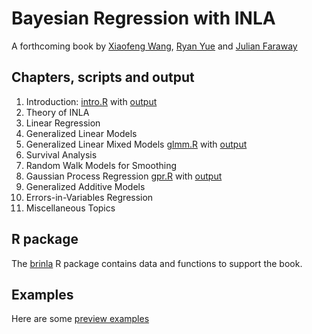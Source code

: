 # Bayesian Regression with INLA

A forthcoming book by [Xiaofeng Wang](https://filer.case.edu/xxw17/), [Ryan Yue](http://zicklin.baruch.cuny.edu/faculty/profiles/yu-ryan-yue) and [Julian Faraway](http://people.bath.ac.uk/jjf23/)

## Chapters, scripts and output

1. Introduction: [intro.R](scripts/intro.R) with [output](scripts/intro.html)
2. Theory of INLA
3. Linear Regression
4. Generalized Linear Models
5. Generalized Linear Mixed Models [glmm.R](scripts/glmm.R) with [output](scripts/glmm.html)
6. Survival Analysis
7. Random Walk Models for Smoothing
8. Gaussian Process Regression [gpr.R](scripts/gpr.R) with [output](scripts/gpr.html)
9. Generalized Additive Models
10. Errors-in-Variables Regression
11. Miscellaneous Topics


## R package

The [brinla](https://github.com/julianfaraway/brinla) R package contains data and functions
to support the book.

## Examples

Here are some [preview examples](http://people.bath.ac.uk/jjf23/brinla/)
